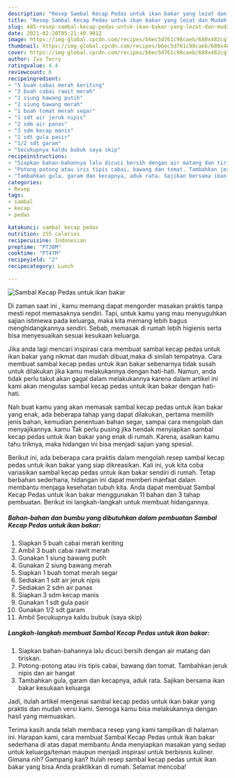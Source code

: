 ```yaml
---
description: "Resep Sambal Kecap Pedas untuk ikan bakar yang lezat dan Mudah Dibuat"
title: "Resep Sambal Kecap Pedas untuk ikan bakar yang lezat dan Mudah Dibuat"
slug: 485-resep-sambal-kecap-pedas-untuk-ikan-bakar-yang-lezat-dan-mudah-dibuat
date: 2021-02-20T05:21:40.901Z
image: https://img-global.cpcdn.com/recipes/b6ec5d761c98caeb/680x482cq70/sambal-kecap-pedas-untuk-ikan-bakar-foto-resep-utama.jpg
thumbnail: https://img-global.cpcdn.com/recipes/b6ec5d761c98caeb/680x482cq70/sambal-kecap-pedas-untuk-ikan-bakar-foto-resep-utama.jpg
cover: https://img-global.cpcdn.com/recipes/b6ec5d761c98caeb/680x482cq70/sambal-kecap-pedas-untuk-ikan-bakar-foto-resep-utama.jpg
author: Iva Terry
ratingvalue: 4.4
reviewcount: 6
recipeingredient:
- "5 buah cabai merah keriting"
- "3 buah cabai rawit merah"
- "1 siung bawang putih"
- "2 siung bawang merah"
- "1 buah tomat merah segar"
- "1 sdt air jeruk nipis"
- "2 sdm air panas"
- "3 sdm kecap manis"
- "1 sdt gula pasir"
- "1/2 sdt garam"
- "Secukupnya kaldu bubuk saya skip"
recipeinstructions:
- "Siapkan bahan-bahannya lalu dicuci bersih dengan air matang dan tiriskan."
- "Potong-potong atau iris tipis cabai, bawang dan tomat. Tambahkan jeruk nipis dan air hangat"
- "Tambahkan gula, garam dan kecapnya, aduk rata. Sajikan bersama ikan bakar kesukaan keluarga"
categories:
- Resep
tags:
- sambal
- kecap
- pedas

katakunci: sambal kecap pedas 
nutrition: 255 calories
recipecuisine: Indonesian
preptime: "PT38M"
cooktime: "PT47M"
recipeyield: "2"
recipecategory: Lunch

---
```



![Sambal Kecap Pedas untuk ikan bakar](https://img-global.cpcdn.com/recipes/b6ec5d761c98caeb/680x482cq70/sambal-kecap-pedas-untuk-ikan-bakar-foto-resep-utama.jpg)

Di zaman  saat ini , kamu memang dapat mengorder masakan praktis tanpa mesti repot memasaknya sendiri. Tapi, untuk kamu yang mau menyuguhkan sajian istimewa pada keluarga, maka kita memang lebih bagus menghidangkannya sendiri. Sebab, memasak di rumah lebih higienis serta bisa menyesuaikan sesuai kesukaan keluarga.

Jika anda lagi mencari inspirasi cara membuat sambal kecap pedas untuk ikan bakar yang nikmat dan mudah dibuat,maka di sinilah tempatnya. Cara membuat sambal kecap pedas untuk ikan bakar  sebenarnya tidak susah untuk dilakukan jika kamu melakukannya dengan hati-hati. Namun, anda tidak perlu takut akan gagal dalam melakukannya 
karena dalam artikel ini kami akan mengulas sambal kecap pedas untuk ikan bakar dengan hati-hati.  



Nah buat kamu yang akan memasak sambal kecap pedas untuk ikan bakar yang enak, ada beberapa tahap yang dapat dilakukan, pertama memilih jenis bahan, kemudian penentuan bahan segar, sampai cara mengolah dan menyajikannya. kamu Tak perlu pusing jika hendak menyiapkan sambal kecap pedas untuk ikan bakar yang enak di rumah. Karena, asalkan kamu  tahu triknya, maka hidangan ini bisa menjadi sajian yang spesial.

Berikut ini, ada beberapa cara praktis  dalam mengolah resep sambal kecap pedas untuk ikan bakar yang siap dikreasikan. Kali ini, yuk kita coba variasikan sambal kecap pedas untuk ikan bakar sendiri di rumah. Tetap berbahan sederhana, hidangan ini dapat memberi manfaat dalam membantu menjaga kesehatan tubuh kita. Anda dapat membuat Sambal Kecap Pedas untuk ikan bakar menggunakan 11 bahan dan 3 tahap pembuatan. Berikut ini langkah-langkah untuk membuat hidangannya.

<!--inarticleads1-->

##### Bahan-bahan dan bumbu yang dibutuhkan dalam pembuatan Sambal Kecap Pedas untuk ikan bakar:

1. Siapkan 5 buah cabai merah keriting
1. Ambil 3 buah cabai rawit merah
1. Gunakan 1 siung bawang putih
1. Gunakan 2 siung bawang merah
1. Siapkan 1 buah tomat merah segar
1. Sediakan 1 sdt air jeruk nipis
1. Sediakan 2 sdm air panas
1. Siapkan 3 sdm kecap manis
1. Gunakan 1 sdt gula pasir
1. Gunakan 1/2 sdt garam
1. Ambil Secukupnya kaldu bubuk (saya skip)




<!--inarticleads2-->

##### Langkah-langkah membuat Sambal Kecap Pedas untuk ikan bakar:

1. Siapkan bahan-bahannya lalu dicuci bersih dengan air matang dan tiriskan.
1. Potong-potong atau iris tipis cabai, bawang dan tomat. Tambahkan jeruk nipis dan air hangat
1. Tambahkan gula, garam dan kecapnya, aduk rata. Sajikan bersama ikan bakar kesukaan keluarga




Jadi, itulah artikel mengenai  sambal kecap pedas untuk ikan bakar  yang praktis dan mudah versi kami. Semoga kamu bisa melakukannya dengan hasil yang memuaskan. 

Terima kasih anda telah membaca resep yang kami tampilkan di halaman ini. Harapan kami, cara membuat  Sambal Kecap Pedas untuk ikan bakar sederhana di atas dapat membantu Anda menyiapkan masakan yang sedap untuk keluarga/teman maupun menjadi inspirasi untuk berbisnis kuliner. Gimana nih? Gampang kan? Itulah resep sambal kecap pedas untuk ikan bakar yang bisa Anda praktikkan di rumah. Selamat mencoba!

